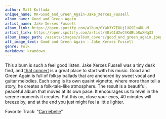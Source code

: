 ```yaml
---
author: Matt Kollada
unique_name: MK-Good_and_Green_Again-Jake_Xerxes_Fussell
album_name: Good and Green Again
artist_name: Jake Xerxes Fussell
album_link: https://open.spotify.com/album/0Yak3Y7E8UjlUGSEn4DUuM
artist_link: https://open.spotify.com/artist/40iG1d2wC4KdBLb8wXNq33
album_image_path: /assets/images/album_covers/good_and_green_again.jpeg
alt_image_text: Good and Green Again - Jake Xerxes Fussell
genre: Folk
markdown: kramdown
---
```

This album is such a feel good listen. Jake Xerxes Fussell was a tiny desk find, and <a href="https://www.youtube.com/watch?v=SB6jTKPOjMY">that concert</a> is a great place to start with his music. Good and Green Again is full of folksy ballads that are anchored by sweet vocal and guitar melodies. Each song is its own quaint vignette, where more than tell a story, he creates a folk-tale-like atmosphere. The result is a beautiful, peaceful album that moves at its own pace. It encourages us to revel in the serene moments it creates. Put this on, close your eyes, 40 minutes will breeze by, and at the end you just might feel a little lighter. 

Favorite Track: "<a href="https://open.spotify.com/track/3ZhzIbUnZLOFLX6uAfDwwn">Carriebelle</a>"